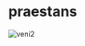 # praestans

![veni2](https://github.com/user-attachments/assets/0e6e7ab9-7f72-470a-91a3-3b12860455d9)

